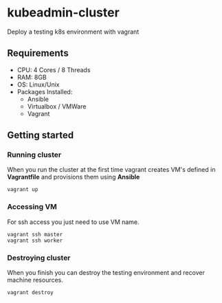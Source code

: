 # kubeadmin-cluster

Deploy a testing k8s environment with vagrant

## Requirements

- CPU: 4 Cores / 8 Threads
- RAM: 8GB
- OS: Linux/Unix
- Packages Installed:
  - Ansible
  - Virtualbox / VMWare
  - Vagrant

## Getting started

### Running cluster

When you run the cluster at the first time vagrant creates VM's defined in **Vagrantfile** and provisions them using **Ansible**

```
vagrant up
```

### Accessing VM

For ssh access you just need to use VM name.

```
vagrant ssh master
vagrant ssh worker
```

### Destroying cluster

When you finish you can destroy the testing environment and recover machine resources.

```
vagrant destroy
```
